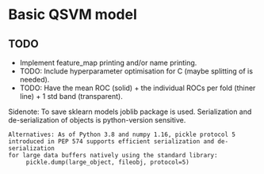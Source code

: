 # Basic QSVM model

## TODO 
* Implement feature\_map printing and/or name printing.
* TODO: Include hyperparameter optimisation for C (maybe splitting of is needed).
* TODO: Have the mean ROC (solid) + the individual ROCs per fold (thiner line) + 1 std band (transparent).

Sidenote:
    To save sklearn models joblib package is used. Serialization and
    de-serialization of objects is python-version sensitive.

    Alternatives: As of Python 3.8 and numpy 1.16, pickle protocol 5
    introduced in PEP 574 supports efficient serialization and de-serialization
    for large data buffers natively using the standard library:
         pickle.dump(large_object, fileobj, protocol=5)
    
